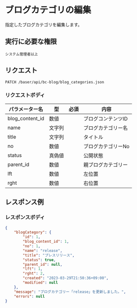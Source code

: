# ブログカテゴリの編集

指定したブログカテゴリを編集します。


## 実行に必要な権限

```
システム管理者以上
```

## リクエスト
```
PATCH /baser/api/bc-blog/blog_categories.json
```

### リクエストボディ

| パラメーター名   | 型   | 必須  | 内容                |
|-----------|-----|-----|-------------------|
| blog_content_id   | 数値 |    | ブログコンテンツID  |
| name   | 文字列 |    | ブログカテゴリー名  |
| title   | 文字列 |     | タイトル  |
| no   | 数値 |     | ブログカテゴリーNo  |
| status   | 真偽値 |     | 公開状態  |
| parent_id   | 数値 |     | 親ブログカテゴリー  |
| lft   | 数値 |     | 左位置  |
| rght   | 数値 |     | 右位置  |

## レスポンス例

### レスポンスボディ

```json
{
    "blogCategory": {
        "id": 1,
        "blog_content_id": 1,
        "no": 1,
        "name": "release",
        "title": "プレスリリース",
        "status": true,
        "parent_id": null,
        "lft": 1,
        "rght": 2,
        "created": "2023-03-29T21:50:36+09:00",
        "modified": null
    },
    "message": "ブログカテゴリー「release」を更新しました。",
    "errors": null
}

```

